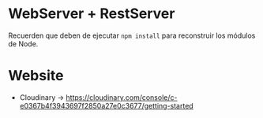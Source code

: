 # WebServer + RestServer

Recuerden que deben de ejecutar ```npm install``` para reconstruir los módulos de Node.

# Website 

- Cloudinary -> https://cloudinary.com/console/c-e0367b4f3943697f2850a27e0c3677/getting-started
